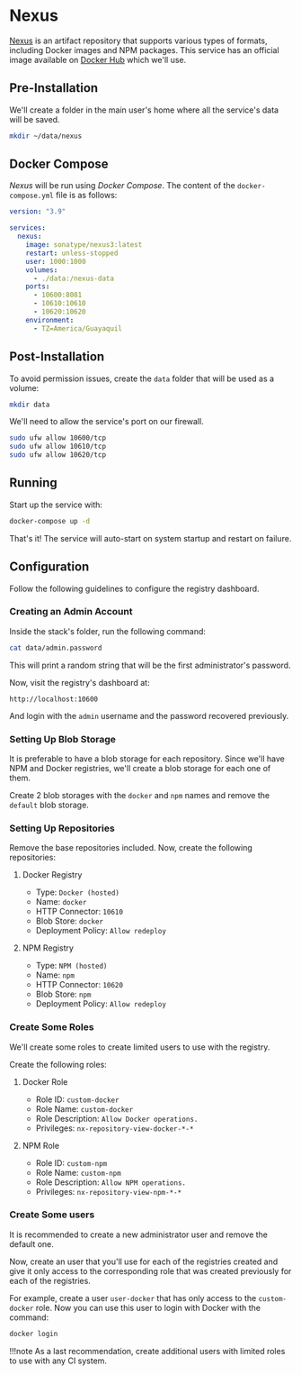 # Nexus

[Nexus](https://www.sonatype.com/products/repository-oss-download) is an artifact repository that supports various types of formats, including Docker images and NPM packages. This service has an official image available on [Docker Hub](https://hub.docker.com/r/sonatype/nexus3) which we'll use.

## Pre-Installation

We'll create a folder in the main user's home where all the service's data will be saved.

```bash
mkdir ~/data/nexus
```

## Docker Compose

*Nexus* will be run using *Docker Compose*. The content of the `docker-compose.yml` file is as follows:

```yaml
version: "3.9"

services:
  nexus:
    image: sonatype/nexus3:latest
    restart: unless-stopped
    user: 1000:1000
    volumes:
      - ./data:/nexus-data
    ports:
      - 10600:8081
      - 10610:10610
      - 10620:10620
    environment:
      - TZ=America/Guayaquil
```

## Post-Installation

To avoid permission issues, create the `data` folder that will be used as a volume:

```bash
mkdir data
```

We'll need to allow the service's port on our firewall.

```bash
sudo ufw allow 10600/tcp
sudo ufw allow 10610/tcp
sudo ufw allow 10620/tcp
```

## Running

Start up the service with:

```bash
docker-compose up -d
```

That's it! The service will auto-start on system startup and restart on failure.

## Configuration

Follow the following guidelines to configure the registry dashboard.

### Creating an Admin Account

Inside the stack's folder, run the following command:

```bash
cat data/admin.password
```

This will print a random string that will be the first administrator's password.

Now, visit the registry's dashboard at:

```text
http://localhost:10600
```

And login with the `admin` username and the password recovered previously.

### Setting Up Blob Storage

It is preferable to have a blob storage for each repository. Since we'll have NPM and Docker registries, we'll create
a blob storage for each one of them.

Create 2 blob storages with the `docker` and `npm` names and remove the `default` blob storage.

### Setting Up Repositories

Remove the base repositories included. Now, create the following repositories:

1. Docker Registry
    * Type: `Docker (hosted)`
    * Name: `docker`
    * HTTP Connector: `10610`
    * Blob Store: `docker`
    * Deployment Policy: `Allow redeploy`

2. NPM Registry
    * Type: `NPM (hosted)`
    * Name: `npm`
    * HTTP Connector: `10620`
    * Blob Store: `npm`
    * Deployment Policy: `Allow redeploy`

### Create Some Roles

We'll create some roles to create limited users to use with the registry.

Create the following roles:

1. Docker Role
    * Role ID: `custom-docker`
    * Role Name: `custom-docker`
    * Role Description: `Allow Docker operations.`
    * Privileges: `nx-repository-view-docker-*-*`

2. NPM Role
    * Role ID: `custom-npm`
    * Role Name: `custom-npm`
    * Role Description: `Allow NPM operations.`
    * Privileges: `nx-repository-view-npm-*-*`

### Create Some users

It is recommended to create a new administrator user and remove the default one.

Now, create an user that you'll use for each of the registries created and give it only access to the corresponding role that was created
previously for each of the registries.

For example, create a user `user-docker` that has only access to the `custom-docker` role. Now you can use this user to login
with Docker with the command:

```bash
docker login
```

!!!note
    As a last recommendation, create additional users with limited roles to use with any CI system.
